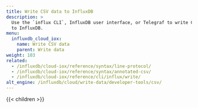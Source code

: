 ```yaml
---
title: Write CSV data to InfluxDB
description: >
  Use the `influx CLI`, InfluxDB user interface, or Telegraf to write CSV data
  to InfluxDB.
menu:
  influxdb_cloud_iox:
    name: Write CSV data
    parent: Write data
weight: 103
related:
  - /influxdb/cloud-iox/reference/syntax/line-protocol/
  - /influxdb/cloud-iox/reference/syntax/annotated-csv/
  - /influxdb/cloud-iox/reference/cli/influx/write/
alt_engine: /influxdb/cloud/write-data/developer-tools/csv/
---
```


{{< children >}}
